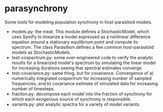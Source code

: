 # parasynchrony

Some tools for modeling population synchrony in host-parasitoid models. 

- models.py: the meat. This module defines a StochasticModel, which uses
    SymPy to linearize a model expressed as a nonlinear difference equation
    around a stationary equilibrium point and compute its spectrum. The class
    Parasitism defines a few common host-parasitoid models as StochasticModels. 
- test-cospectrum.py: some over-engineered code to verify the analytic results 
    for a linearized model's spectrum by simulating the linear model for
    increasing durations seeing that spectral estimates converge.
- test-covariance.py: same thing, but for covariance. Convergence of
    a) numerically integrated cospectrum for increasing number of sampled
        frequencies, and
    b) covariance estimate of simulated data for increasing number of timesteps.
- fraction.py: decompose each model into the fraction of synchrony for which
    each exogenous source of synchrony is responsible.
- variants.py: plot analytic spectra for a variety of model variants.
